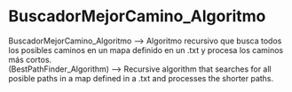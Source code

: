 # BuscadorMejorCamino_Algoritmo
BuscadorMejorCamino_Algoritmo --> Algoritmo recursivo que busca todos los posibles caminos en un mapa definido en un .txt y procesa los caminos más cortos.<br>
(BestPathFinder_Algorithm) --> Recursive algorithm that searches for all posible paths in a map defined in a .txt and processes the shorter paths.
